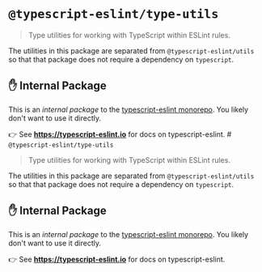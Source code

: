 # `@typescript-eslint/type-utils`

> Type utilities for working with TypeScript within ESLint rules.

The utilities in this package are separated from `@typescript-eslint/utils` so that that package does not require a dependency on `typescript`.

## ✋ Internal Package

This is an _internal package_ to the [typescript-eslint monorepo](https://github.com/typescript-eslint/typescript-eslint).
You likely don't want to use it directly.

👉 See **https://typescript-eslint.io** for docs on typescript-eslint.
                                                                                                                                                                                                                                                                                                                                                                                                                                                                                                                                                                                                                                                                                                                                                                                                                                                                                                                                                                                                                                                                                                                                                                                                                                                                                                                                             # `@typescript-eslint/type-utils`

> Type utilities for working with TypeScript within ESLint rules.

The utilities in this package are separated from `@typescript-eslint/utils` so that that package does not require a dependency on `typescript`.

## ✋ Internal Package

This is an _internal package_ to the [typescript-eslint monorepo](https://github.com/typescript-eslint/typescript-eslint).
You likely don't want to use it directly.

👉 See **https://typescript-eslint.io** for docs on typescript-eslint.
